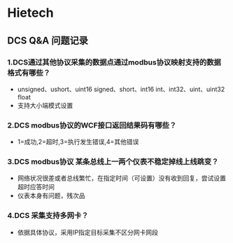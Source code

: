 # Hietech
## DCS Q&A 问题记录

### 1.DCS通过其他协议采集的数据点通过modbus协议映射支持的数据格式有哪些？
  
  * unsigned、ushort、uint16  signed、short、int16  int、int32、uint、uint32  float
  * 支持大小端模式设置
  
  

### 2.DCS modbus协议的WCF接口返回结果码有哪些？
  
  * 1=成功,2=超时,3=执行发生错误,4=其他错误
   
### 3.DCS modbus协议 某条总线上一两个仪表不稳定掉线上线跳变？
  
  * 网络状况很差或者总线繁忙，在指定时间（可设置）没有收到回复，尝试设置超时应答时间
  * 仪表本身有问题，残次品
   
  
### 4.DCS 采集支持多网卡？
  
  * 依据具体协议，采用IP指定目标采集不区分网卡网段
